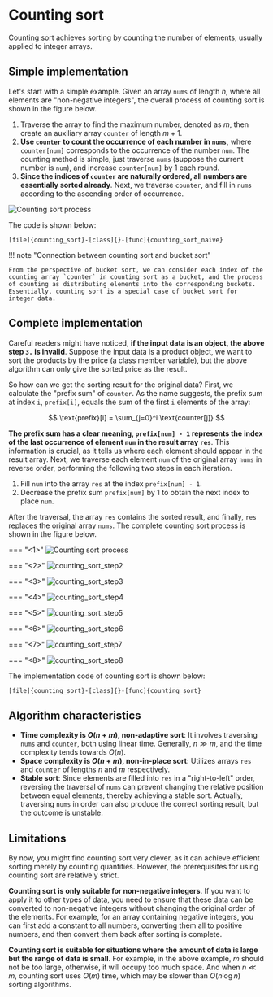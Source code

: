 # Counting sort

<u>Counting sort</u> achieves sorting by counting the number of elements, usually applied to integer arrays.

## Simple implementation

Let's start with a simple example. Given an array `nums` of length $n$, where all elements are "non-negative integers", the overall process of counting sort is shown in the figure below.

1. Traverse the array to find the maximum number, denoted as $m$, then create an auxiliary array `counter` of length $m + 1$.
2. **Use `counter` to count the occurrence of each number in `nums`**, where `counter[num]` corresponds to the occurrence of the number `num`. The counting method is simple, just traverse `nums` (suppose the current number is `num`), and increase `counter[num]` by $1$ each round.
3. **Since the indices of `counter` are naturally ordered, all numbers are essentially sorted already**. Next, we traverse `counter`, and fill in `nums` according to the ascending order of occurrence.

![Counting sort process](counting_sort.assets/counting_sort_overview.png)

The code is shown below:

```src
[file]{counting_sort}-[class]{}-[func]{counting_sort_naive}
```

!!! note "Connection between counting sort and bucket sort"

    From the perspective of bucket sort, we can consider each index of the counting array `counter` in counting sort as a bucket, and the process of counting as distributing elements into the corresponding buckets. Essentially, counting sort is a special case of bucket sort for integer data.

## Complete implementation

Careful readers might have noticed, **if the input data is an object, the above step `3.` is invalid**. Suppose the input data is a product object, we want to sort the products by the price (a class member variable), but the above algorithm can only give the sorted price as the result.

So how can we get the sorting result for the original data? First, we calculate the "prefix sum" of `counter`. As the name suggests, the prefix sum at index `i`, `prefix[i]`, equals the sum of the first `i` elements of the array:

$$
\text{prefix}[i] = \sum_{j=0}^i \text{counter[j]}
$$

**The prefix sum has a clear meaning, `prefix[num] - 1` represents the index of the last occurrence of element `num` in the result array `res`**. This information is crucial, as it tells us where each element should appear in the result array. Next, we traverse  each element `num` of the original array `nums` in reverse order, performing the following two steps in each iteration.

1. Fill `num` into the array `res` at the index `prefix[num] - 1`.
2. Decrease the prefix sum `prefix[num]` by $1$ to obtain the next index to place `num`.

After the traversal, the array `res` contains the sorted result, and finally, `res` replaces the original array `nums`. The complete counting sort process is shown in the figure below.

=== "<1>"
    ![Counting sort process](counting_sort.assets/counting_sort_step1.png)

=== "<2>"
    ![counting_sort_step2](counting_sort.assets/counting_sort_step2.png)

=== "<3>"
    ![counting_sort_step3](counting_sort.assets/counting_sort_step3.png)

=== "<4>"
    ![counting_sort_step4](counting_sort.assets/counting_sort_step4.png)

=== "<5>"
    ![counting_sort_step5](counting_sort.assets/counting_sort_step5.png)

=== "<6>"
    ![counting_sort_step6](counting_sort.assets/counting_sort_step6.png)

=== "<7>"
    ![counting_sort_step7](counting_sort.assets/counting_sort_step7.png)

=== "<8>"
    ![counting_sort_step8](counting_sort.assets/counting_sort_step8.png)

The implementation code of counting sort is shown below:

```src
[file]{counting_sort}-[class]{}-[func]{counting_sort}
```

## Algorithm characteristics

- **Time complexity is $O(n + m)$, non-adaptive sort**: It involves traversing `nums` and `counter`, both using linear time. Generally, $n \gg m$, and the time complexity tends towards $O(n)$.
- **Space complexity is $O(n + m)$, non-in-place sort**: Utilizes arrays `res` and `counter` of lengths $n$ and $m$ respectively.
- **Stable sort**: Since elements are filled into `res` in a "right-to-left" order, reversing the traversal of `nums` can prevent changing the relative position between equal elements, thereby achieving a stable sort. Actually, traversing `nums` in order can also produce the correct sorting result, but the outcome is unstable.

## Limitations

By now, you might find counting sort very clever, as it can achieve efficient sorting merely by counting quantities. However, the prerequisites for using counting sort are relatively strict.

**Counting sort is only suitable for non-negative integers**. If you want to apply it to other types of data, you need to ensure that these data can be converted to non-negative integers without changing the original order of the elements. For example, for an array containing negative integers, you can first add a constant to all numbers, converting them all to positive numbers, and then convert them back after sorting is complete.

**Counting sort is suitable for situations where the amount of data is large but the range of data is small**. For example, in the above example, $m$ should not be too large, otherwise, it will occupy too much space. And when $n \ll m$, counting sort uses $O(m)$ time, which may be slower than $O(n \log n)$ sorting algorithms.
